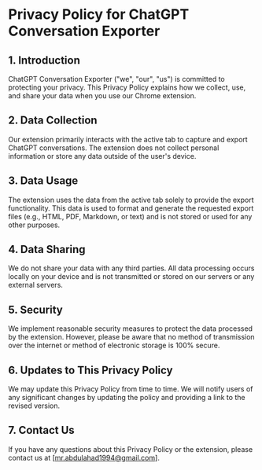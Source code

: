 # Privacy Policy for ChatGPT Conversation Exporter

## 1. Introduction

ChatGPT Conversation Exporter ("we", "our", "us") is committed to protecting your privacy. This Privacy Policy explains how we collect, use, and share your data when you use our Chrome extension.

## 2. Data Collection

Our extension primarily interacts with the active tab to capture and export ChatGPT conversations. The extension does not collect personal information or store any data outside of the user's device.

## 3. Data Usage

The extension uses the data from the active tab solely to provide the export functionality. This data is used to format and generate the requested export files (e.g., HTML, PDF, Markdown, or text) and is not stored or used for any other purposes.

## 4. Data Sharing

We do not share your data with any third parties. All data processing occurs locally on your device and is not transmitted or stored on our servers or any external servers.

## 5. Security

We implement reasonable security measures to protect the data processed by the extension. However, please be aware that no method of transmission over the internet or method of electronic storage is 100% secure.

## 6. Updates to This Privacy Policy

We may update this Privacy Policy from time to time. We will notify users of any significant changes by updating the policy and providing a link to the revised version.

## 7. Contact Us

If you have any questions about this Privacy Policy or the extension, please contact us at [mr.abdulahad1994@gmail.com].

